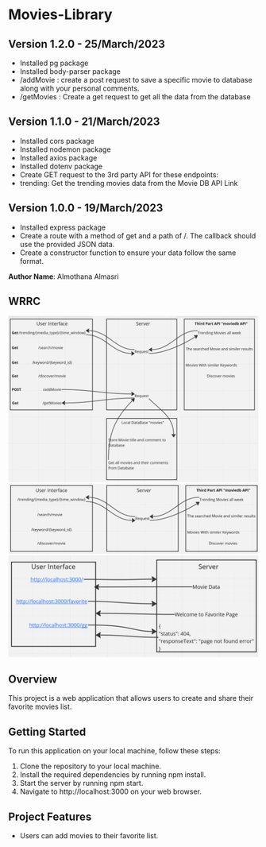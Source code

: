 # Movies-Library
## Version 1.2.0 - 25/March/2023
- Installed pg package
- Installed body-parser package
- /addMovie : create a post request to save a specific movie to database along with your personal comments.
- /getMovies : Create a get request to get all the data from the database
## Version 1.1.0 - 21/March/2023
- Installed cors package
- Installed nodemon package
- Installed axios package
- Installed dotenv package
-  Create GET request to the 3rd party API for these endpoints:
- trending: Get the trending movies data from the Movie DB API Link
## Version 1.0.0 - 19/March/2023
- Installed express package
- Create a route with a method of get and a path of /. The callback should use the provided JSON data.
- Create a constructor function to ensure your data follow the same format.


**Author Name**: Almothana Almasri

## WRRC

![Local DB WRCC](assets/Local%20DB%20WRCC.PNG)
![3rd Party API WRCC](assets/3rd%20Party%20API%20WRCC.PNG)
![WRCC](assets/WRCC.PNG)

## Overview

This project is a web application that allows users to create and share their favorite movies list.

## Getting Started

To run this application on your local machine, follow these steps:

1. Clone the repository to your local machine.
2. Install the required dependencies by running npm install.
3. Start the server by running npm start.
4. Navigate to http://localhost:3000 on your web browser.

## Project Features

- Users can add movies to their favorite list.
